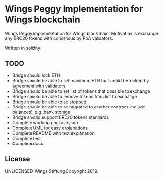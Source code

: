 # Wings Peggy Implementation for Wings blockchain

Wings Peggy implementation for Wings blockchain.
Motivation is exchange any ERC20 tokens with consensus by PoA validators.

Written in solidity.

## TODO
* Bridge should lock ETH
* Bridge should be able to set maximum ETH that could be locked by agreement with validators
* Bridge should be able to set list of tokens that possible to exchange
* Bridge should be able to remove tokens from list to exchange
* Bridge should be able to be stopped
* Bridge should be able to be migrated to another contract (include balances), e.g. bank storage
* Bridge should support ERC20 tokens standards
* Complete working package.json
* Complete UML for easy explanations
* Complete README with text explanation
* Complete test
* Complete docs

## License

UNLICENSED.
Wings Stiftung Copyright 2019.
